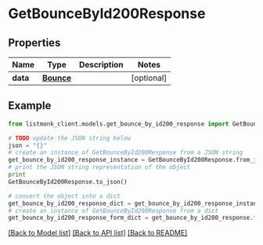 # GetBounceById200Response


## Properties
Name | Type | Description | Notes
------------ | ------------- | ------------- | -------------
**data** | [**Bounce**](Bounce.md) |  | [optional] 

## Example

```python
from listmonk_client.models.get_bounce_by_id200_response import GetBounceById200Response

# TODO update the JSON string below
json = "{}"
# create an instance of GetBounceById200Response from a JSON string
get_bounce_by_id200_response_instance = GetBounceById200Response.from_json(json)
# print the JSON string representation of the object
print
GetBounceById200Response.to_json()

# convert the object into a dict
get_bounce_by_id200_response_dict = get_bounce_by_id200_response_instance.to_dict()
# create an instance of GetBounceById200Response from a dict
get_bounce_by_id200_response_form_dict = get_bounce_by_id200_response.from_dict(get_bounce_by_id200_response_dict)
```
[[Back to Model list]](../README.md#documentation-for-models) [[Back to API list]](../README.md#documentation-for-api-endpoints) [[Back to README]](../README.md)


